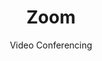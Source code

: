 ---
title: Zoom
subtitle: Video Conferencing
order:
    - jitsi-meet
    - bigbluebutton
    - jami
---